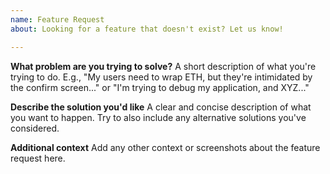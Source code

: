 ```yaml
---
name: Feature Request
about: Looking for a feature that doesn't exist? Let us know!

---
```


**What problem are you trying to solve?**
A short description of what you're trying to do. E.g., "My users need to wrap
ETH, but they're intimidated by the confirm screen..." or "I'm trying to debug
my application, and XYZ..."

**Describe the solution you'd like**
A clear and concise description of what you want to happen. Try to also include
any alternative solutions you've considered.

**Additional context**
Add any other context or screenshots about the feature request here.
